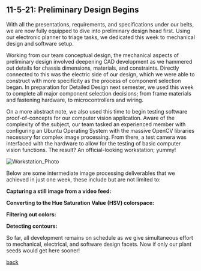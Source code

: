 ## 11-5-21: Preliminary Design Begins

With all the presentations, requirements, and specifications under our belts, we are now fully equipped to dive into preliminary design head first. Using our electronic planner to triage tasks, we dedicated this week to mechanical design and software setup.

Working from our team conceptual design, the mechanical aspects of preliminary design involved deepening CAD development as we hammered out details for chassis dimensions, materials, and constraints. Directly connected to this was the electric side of our design, which we were able to construct with more specificity as the process of component selection began. In preparation for Detailed Design next semester, we used this week to complete all major component selection decisions; from frame materials and fastening hardware, to microcontrollers and wiring. 

On a more abstract note, we also used this time to begin testing software proof-of-concepts for our computer vision application. Aware of the complexity of the subject, our team tasked an experienced member with configuring an Ubuntu Operating System with the massive OpenCV libraries necessary for complex image processing. From there, a test camera was interfaced with the hardware to allow for the testing of basic computer vision functions. The result? An official-looking workstation; yummy! 

![Workstation_Photo](./../assets/software_workstation.png)

Below are some intermediate image processing deliverables that we achieved in just one week, these include but are not limited to:

**Capturing a still image from a video feed:**

**Converting to the Hue Saturation Value (HSV) colorspace:**

**Filtering out colors:**

**Detecting contours:**

So far, all development remains on schedule as we give simultaneous effort to mechanical, electrical, and software design facets. Now if only our plant seeds would get here sooner!

[back](./..)
